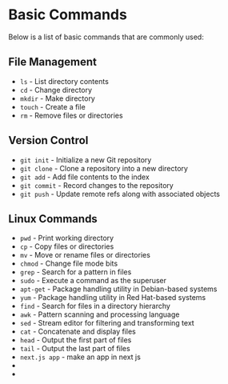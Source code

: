# Basic Commands

Below is a list of basic commands that are commonly used:

## File Management

- `ls` - List directory contents
- `cd` - Change directory
- `mkdir` - Make directory
- `touch` - Create a file
- `rm` - Remove files or directories

## Version Control

- `git init` - Initialize a new Git repository
- `git clone` - Clone a repository into a new directory
- `git add` - Add file contents to the index
- `git commit` - Record changes to the repository
- `git push` - Update remote refs along with associated objects

## Linux Commands

- `pwd` - Print working directory
- `cp` - Copy files or directories
- `mv` - Move or rename files or directories
- `chmod` - Change file mode bits
- `grep` - Search for a pattern in files
- `sudo` - Execute a command as the superuser
- `apt-get` - Package handling utility in Debian-based systems
- `yum` - Package handling utility in Red Hat-based systems
- `find` - Search for files in a directory hierarchy
- `awk` - Pattern scanning and processing language
- `sed` - Stream editor for filtering and transforming text
- `cat` - Concatenate and display files
- `head` - Output the first part of files
- `tail` - Output the last part of files
- `next.js app` - make an app in next js
- 
- 
